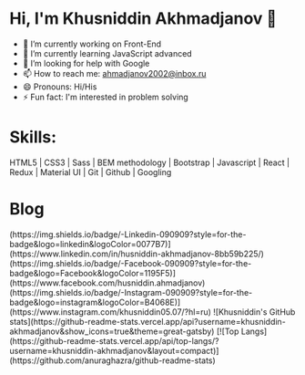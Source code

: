 <h1> Hi, I'm Khusniddin Akhmadjanov 👋 </h1>

- 🔭 I’m currently working on Front-End
- 🌱 I’m currently learning JavaScript advanced
- 🤔 I’m looking for help with Google
- 📫 How to reach me: ahmadjanov2002@inbox.ru
- 😄 Pronouns: Hi/His
- ⚡ Fun fact: I'm interested in problem solving

<h1>Skills:</h1> 

HTML5  | CSS3 | Sass | BEM methodology | Bootstrap | Javascript | React |  Redux | Material UI | Git | Github |  Googling

<h1>
<h1>Blog</h1>
(https://img.shields.io/badge/-Linkedin-090909?style=for-the-badge&logo=linkedin&logoColor=0077B7)](https://www.linkedin.com/in/husniddin-akhmadjanov-8bb59b225/)
(https://img.shields.io/badge/-Facebook-090909?style=for-the-badge&logo=Facebook&logoColor=1195F5)](https://www.facebook.com/husniddin.ahmadjanov)
(https://img.shields.io/badge/-Instagram-090909?style=for-the-badge&logo=instagram&logoColor=B4068E)](https://www.instagram.com/khusniddin05.07/?hl=ru)

</h1>
![Khusniddin's GitHub stats](https://github-readme-stats.vercel.app/api?username=khusniddin-akhmadjanov&show_icons=true&theme=great-gatsby)            [![Top Langs](https://github-readme-stats.vercel.app/api/top-langs/?username=khusniddin-akhmadjanov&layout=compact)](https://github.com/anuraghazra/github-readme-stats)


